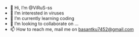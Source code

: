 - 👋 Hi, I’m @ViRuS-ss
- 👀 I’m interested in viruses  
- 🌱 I’m currently learning coding
- 💞️ I’m looking to collaborate on ...
- 📫 How to reach me, mail me on basantku7452@gmail.com

<!---
ViRuS-ss/ViRuS-ss is a ✨ special ✨ repository because its `README.md` (this file) appears on your GitHub profile.
You can click the Preview link to take a look at your changes.
--->
